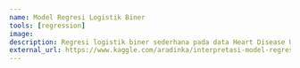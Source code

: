 ```yaml
---
name: Model Regresi Logistik Biner
tools: [regression]
image: 
description: Regresi logistik biner sederhana pada data Heart Disease UCI
external_url: https://www.kaggle.com/aradinka/interpretasi-model-regresi-logistik-biner
---
```

